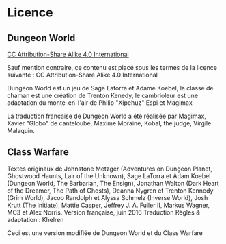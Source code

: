 # Licence

## Dungeon World

[CC Attribution-Share Alike 4.0 International](https://creativecommons.org/licenses/by-sa/4.0/)

Sauf mention contraire, ce contenu est placé sous les termes de la licence suivante : CC Attribution-Share Alike 4.0 International

Dungeon World est un jeu de Sage Latorra et Adame Koebel, la classe de chaman est une création de Trenton Kenedy, le cambrioleur est une adaptation du monte-en-l'air de Philip "Xipehuz" Espi et Magimax

La traduction française de Dungeon World a été réalisée par Magimax, Xavier "Globo" de canteloube, Maxime Moraine, Kobal, the judge, Virgile Malaquin.

## Class Warfare

Textes originaux de Johnstone Metzger
(Adventures on Dungeon Planet, Ghostwood
Haunts, Lair of the Unknown), Sage LaTorra et
Adam Koebel (Dungeon World, The Barbarian,
The Ensign), Jonathan Walton (Dark Heart of the
Dreamer, The Path of Ghosts), Deanna Nygren et
Trenton Kennedy (Grim World), Jacob Randolph
et Alyssa Schmelz (Inverse World), Josh Krutt
(The Initiate), Mattie Casper, Jeffrey J. A. Fuller
II, Markus Wagner, MC3 et Alex Norris.
Version française, juin 2016
Traduction
Règles & adaptation : Khelren

Ceci est une version modifiée de Dungeon World et du Class Warfare